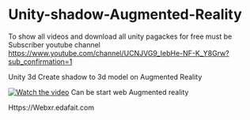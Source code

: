 # Unity-shadow-Augmented-Reality

To show all videos and download  all unity pagackes for free must be Subscriber youtube channel 
https://www.youtube.com/channel/UCNJVG9_IebHe-NF-K_Y8Grw?sub_confirmation=1

Unity 3d Create shadow to 3d model on  Augmented Reality 


[![Watch the video](https://img.youtube.com/vi/oj6xAfuao6w/0.jpg)](https://youtu.be/oj6xAfuao6w)
Can be start web Augmented reality

Https://Webxr.edafait.com

